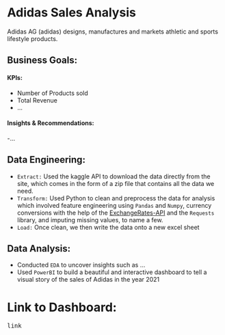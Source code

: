 # Adidas Sales Analysis

Adidas AG (adidas) designs, manufactures and markets athletic and sports lifestyle products.

## Business Goals:
#### KPIs:
- Number of Products sold
- Total Revenue
- ...

#### Insights & Recommendations:
-...

## Data Engineering:
- `Extract:` Used the kaggle API to download the data directly from the site, which comes in the form of a zip file that contains all the data we need.
- `Transform:` Used Python to clean and preprocess the data for analysis which involved feature engineering using `Pandas` and `Numpy`, currency conversions with the help of the <a href='https://app.exchangerate-api.com/'>ExchangeRates-API</a> and the `Requests` library, and imputing missing values, to name a few.
- `Load:` Once clean, we then write the data onto a new excel sheet

## Data Analysis:
- Conducted `EDA` to uncover insights such as ...
- Used `PowerBI` to build a beautiful and interactive dashboard to tell a visual story of the sales of Adidas in the year 2021

# Link to Dashboard: 
<kbd>link